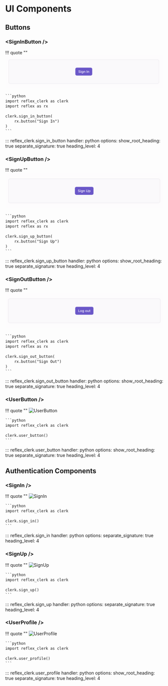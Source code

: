 # UI Components

## Buttons

### &lt;SignInButton /&gt;

!!! quote ""
    ![SignInButton](images/signin.png)

    ```python
    import reflex_clerk as clerk
    import reflex as rx
    
    clerk.sign_in_button(
        rx.button("Sign In")
    )
    ```

::: reflex_clerk.sign_in_button
    handler: python
    options:
        show_root_heading: true
        separate_signature: true
        heading_level: 4


### &lt;SignUpButton /&gt;

!!! quote ""
    ![SignUpButton](images/signup.png)
    
    ```python
    import reflex_clerk as clerk
    import reflex as rx
    
    clerk.sign_up_button(
        rx.button("Sign Up")
    )
    ```

::: reflex_clerk.sign_up_button
    handler: python
    options:
        show_root_heading: true
        separate_signature: true
        heading_level: 4

### &lt;SignOutButton /&gt;

!!! quote ""
    ![SignOutButton](images/logout.png)

    ```python
    import reflex_clerk as clerk
    import reflex as rx
    
    clerk.sign_out_button(
        rx.button("Sign Out")
    )
    ```

::: reflex_clerk.sign_out_button
    handler: python
    options:
        show_root_heading: true
        separate_signature: true
        heading_level: 4

### &lt;UserButton /&gt;

!!! quote ""
    ![UserButton](https://clerk.com/_next/image?url=%2F_next%2Fstatic%2Fmedia%2F_docs%2Fmain%2Fui-components%2Fuser-button.svg&w=1080&q=75)

    ```python
    import reflex_clerk as clerk

    clerk.user_button()
    ```


::: reflex_clerk.user_button
    handler: python
    options:
        show_root_heading: true
        separate_signature: true
        heading_level: 4

## Authentication Components


### &lt;SignIn /&gt;

!!! quote ""
    ![SignIn](https://clerk.com/_next/image?url=%2F_next%2Fstatic%2Fmedia%2F_docs%2Fmain%2Fui-components%2Fsign-in.svg&w=1080&q=75)
    
    ```python
    import reflex_clerk as clerk

    clerk.sign_in()
    ```    

::: reflex_clerk.sign_in
    handler: python
    options:
        separate_signature: true
        heading_level: 4


### &lt;SignUp /&gt;

!!! quote ""
    ![SignUp](https://clerk.com/_next/image?url=%2F_next%2Fstatic%2Fmedia%2F_docs%2Fmain%2Fui-components%2Fsign-up.svg&w=1080&q=75)
    
    ```python
    import reflex_clerk as clerk

    clerk.sign_up()
    ```    

::: reflex_clerk.sign_up
    handler: python
    options:
        separate_signature: true
        heading_level: 4

### &lt;UserProfile /&gt;

!!! quote ""
    ![UserProfile](https://clerk.com/_next/image?url=%2F_next%2Fstatic%2Fmedia%2F_docs%2Fmain%2Fui-components%2Fuser-profile.svg&w=1920&q=75)
    
    ```python
    import reflex_clerk as clerk

    clerk.user_profile()
    ```    

::: reflex_clerk.user_profile
    handler: python
    options:
        show_root_heading: true
        separate_signature: true
        heading_level: 4



